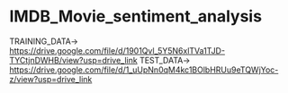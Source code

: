 # IMDB_Movie_sentiment_analysis
TRAINING_DATA-> https://drive.google.com/file/d/1901Qvl_5Y5N6xlTVa1TJD-TYCtjnDWHB/view?usp=drive_link
TEST_DATA-> https://drive.google.com/file/d/1_uUpNn0qM4kc1BOlbHRUu9eTQWjYoc-z/view?usp=drive_link
